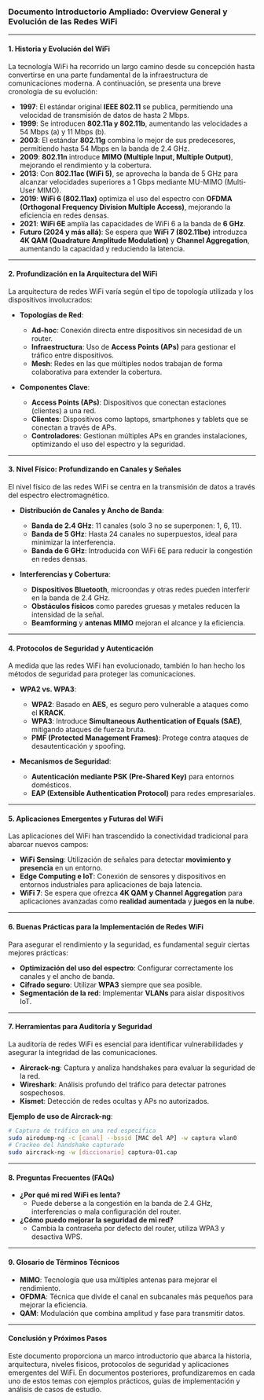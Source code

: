 ### **Documento Introductorio Ampliado: Overview General y Evolución de las Redes WiFi**

---

#### **1. Historia y Evolución del WiFi**
La tecnología WiFi ha recorrido un largo camino desde su concepción hasta convertirse en una parte fundamental de la infraestructura de comunicaciones moderna. A continuación, se presenta una breve cronología de su evolución:

- **1997**: El estándar original **IEEE 802.11** se publica, permitiendo una velocidad de transmisión de datos de hasta 2 Mbps.
- **1999**: Se introducen **802.11a y 802.11b**, aumentando las velocidades a 54 Mbps (a) y 11 Mbps (b).
- **2003**: El estándar **802.11g** combina lo mejor de sus predecesores, permitiendo hasta 54 Mbps en la banda de 2.4 GHz.
- **2009**: **802.11n** introduce **MIMO (Multiple Input, Multiple Output)**, mejorando el rendimiento y la cobertura.
- **2013**: Con **802.11ac (WiFi 5)**, se aprovecha la banda de 5 GHz para alcanzar velocidades superiores a 1 Gbps mediante MU-MIMO (Multi-User MIMO).
- **2019**: **WiFi 6 (802.11ax)** optimiza el uso del espectro con **OFDMA (Orthogonal Frequency Division Multiple Access)**, mejorando la eficiencia en redes densas.
- **2021**: **WiFi 6E** amplía las capacidades de WiFi 6 a la banda de **6 GHz**.
- **Futuro (2024 y más allá)**: Se espera que **WiFi 7 (802.11be)** introduzca **4K QAM (Quadrature Amplitude Modulation)** y **Channel Aggregation**, aumentando la capacidad y reduciendo la latencia.

---

#### **2. Profundización en la Arquitectura del WiFi**
La arquitectura de redes WiFi varía según el tipo de topología utilizada y los dispositivos involucrados:

- **Topologías de Red**:
  - **Ad-hoc**: Conexión directa entre dispositivos sin necesidad de un router.
  - **Infraestructura**: Uso de **Access Points (APs)** para gestionar el tráfico entre dispositivos.
  - **Mesh**: Redes en las que múltiples nodos trabajan de forma colaborativa para extender la cobertura.

- **Componentes Clave**:
  - **Access Points (APs)**: Dispositivos que conectan estaciones (clientes) a una red.
  - **Clientes**: Dispositivos como laptops, smartphones y tablets que se conectan a través de APs.
  - **Controladores**: Gestionan múltiples APs en grandes instalaciones, optimizando el uso del espectro y la seguridad.

---

#### **3. Nivel Físico: Profundizando en Canales y Señales**
El nivel físico de las redes WiFi se centra en la transmisión de datos a través del espectro electromagnético.

- **Distribución de Canales y Ancho de Banda**:
  - **Banda de 2.4 GHz**: 11 canales (solo 3 no se superponen: 1, 6, 11).
  - **Banda de 5 GHz**: Hasta 24 canales no superpuestos, ideal para minimizar la interferencia.
  - **Banda de 6 GHz**: Introducida con WiFi 6E para reducir la congestión en redes densas.

- **Interferencias y Cobertura**:
  - **Dispositivos Bluetooth**, microondas y otras redes pueden interferir en la banda de 2.4 GHz.
  - **Obstáculos físicos** como paredes gruesas y metales reducen la intensidad de la señal.
  - **Beamforming** y **antenas MIMO** mejoran el alcance y la eficiencia.

---

#### **4. Protocolos de Seguridad y Autenticación**
A medida que las redes WiFi han evolucionado, también lo han hecho los métodos de seguridad para proteger las comunicaciones.

- **WPA2 vs. WPA3**:
  - **WPA2**: Basado en **AES**, es seguro pero vulnerable a ataques como el **KRACK**.
  - **WPA3**: Introduce **Simultaneous Authentication of Equals (SAE)**, mitigando ataques de fuerza bruta.
  - **PMF (Protected Management Frames)**: Protege contra ataques de desautenticación y spoofing.

- **Mecanismos de Seguridad**:
  - **Autenticación mediante PSK (Pre-Shared Key)** para entornos domésticos.
  - **EAP (Extensible Authentication Protocol)** para redes empresariales.

---

#### **5. Aplicaciones Emergentes y Futuras del WiFi**
Las aplicaciones del WiFi han trascendido la conectividad tradicional para abarcar nuevos campos:

- **WiFi Sensing**: Utilización de señales para detectar **movimiento y presencia** en un entorno.
- **Edge Computing e IoT**: Conexión de sensores y dispositivos en entornos industriales para aplicaciones de baja latencia.
- **WiFi 7**: Se espera que ofrezca **4K QAM y Channel Aggregation** para aplicaciones avanzadas como **realidad aumentada** y **juegos en la nube**.

---

#### **6. Buenas Prácticas para la Implementación de Redes WiFi**
Para asegurar el rendimiento y la seguridad, es fundamental seguir ciertas mejores prácticas:

- **Optimización del uso del espectro**: Configurar correctamente los canales y el ancho de banda.
- **Cifrado seguro**: Utilizar **WPA3** siempre que sea posible.
- **Segmentación de la red**: Implementar **VLANs** para aislar dispositivos IoT.

---

#### **7. Herramientas para Auditoría y Seguridad**
La auditoría de redes WiFi es esencial para identificar vulnerabilidades y asegurar la integridad de las comunicaciones.

- **Aircrack-ng**: Captura y analiza handshakes para evaluar la seguridad de la red.
- **Wireshark**: Análisis profundo del tráfico para detectar patrones sospechosos.
- **Kismet**: Detección de redes ocultas y APs no autorizados.

**Ejemplo de uso de Aircrack-ng**:
```bash
# Captura de tráfico en una red específica
sudo airodump-ng -c [canal] --bssid [MAC del AP] -w captura wlan0
# Crackeo del handshake capturado
sudo aircrack-ng -w [diccionario] captura-01.cap
```

---

#### **8. Preguntas Frecuentes (FAQs)**
- **¿Por qué mi red WiFi es lenta?**
  - Puede deberse a la congestión en la banda de 2.4 GHz, interferencias o mala configuración del router.
- **¿Cómo puedo mejorar la seguridad de mi red?**
  - Cambia la contraseña por defecto del router, utiliza WPA3 y desactiva WPS.

---

#### **9. Glosario de Términos Técnicos**
- **MIMO**: Tecnología que usa múltiples antenas para mejorar el rendimiento.
- **OFDMA**: Técnica que divide el canal en subcanales más pequeños para mejorar la eficiencia.
- **QAM**: Modulación que combina amplitud y fase para transmitir datos.

---

#### **Conclusión y Próximos Pasos**
Este documento proporciona un marco introductorio que abarca la historia, arquitectura, niveles físicos, protocolos de seguridad y aplicaciones emergentes del WiFi. En documentos posteriores, profundizaremos en cada uno de estos temas con ejemplos prácticos, guías de implementación y análisis de casos de estudio.